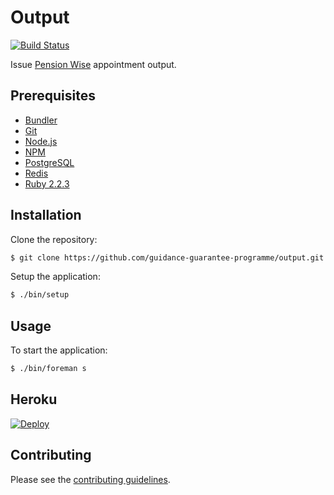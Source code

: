 # Output

[![Build Status](https://travis-ci.org/guidance-guarantee-programme/output.svg)](https://travis-ci.org/guidance-guarantee-programme/output)

Issue [Pension Wise] appointment output.


## Prerequisites

* [Bundler]
* [Git]
* [Node.js][Node]
* [NPM]
* [PostgreSQL]
* [Redis]
* [Ruby 2.2.3][Ruby]


## Installation

Clone the repository:

```sh
$ git clone https://github.com/guidance-guarantee-programme/output.git
```

Setup the application:

```sh
$ ./bin/setup
```


## Usage

To start the application:

```sh
$ ./bin/foreman s
```

## Heroku

[![Deploy](https://www.herokucdn.com/deploy/button.png)](https://heroku.com/deploy)


## Contributing

Please see the [contributing guidelines](/CONTRIBUTING.md).

[bundler]: http://bundler.io
[git]: http://git-scm.com
[heroku]: https://www.heroku.com
[node]: http://nodejs.org
[npm]: https://www.npmjs.org
[pension wise]: https://www.pensionwise.gov.uk
[postgresql]: http://www.postgresql.org
[redis]: http://redis.io
[ruby]: http://www.ruby-lang.org/en
